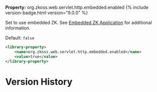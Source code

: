 **Property:** org.zkoss.web.servlet.http.embedded.enabled
{% include version-badge.html version="9.0.0" %}

Set to use embedded ZK. See [Embedded ZK Application]({{site.baseurl}}/zk_dev_ref/integration/miscellenous/embedded_zk_application)
for additional information.

Default: `false`

```xml
<library-property>
    <name>org.zkoss.web.servlet.http.embedded.enabled</name>
    <value>true</value>
</library-property>
```

# Version History

